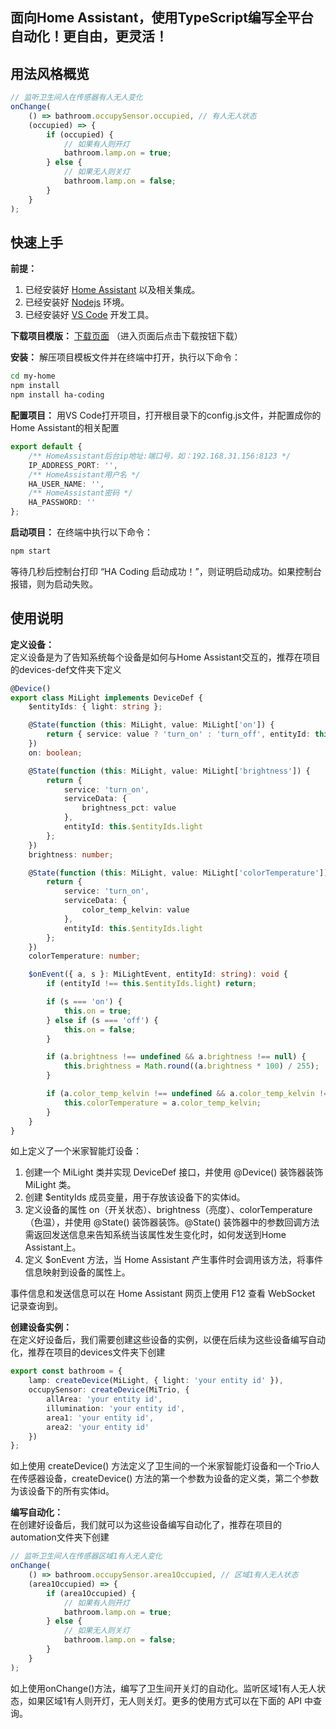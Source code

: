 ## 面向Home Assistant，使用TypeScript编写全平台自动化！更自由，更灵活！
## 用法风格概览
```ts
// 监听卫生间人在传感器有人无人变化
onChange(
    () => bathroom.occupySensor.occupied, // 有人无人状态
    (occupied) => {
        if (occupied) {
            // 如果有人则开灯
            bathroom.lamp.on = true;
        } else {
            // 如果无人则关灯
            bathroom.lamp.on = false;
        }
    }
);
```
## 快速上手
**前提：**
1. 已经安装好 [Home Assistant](https://www.home-assistant.io/) 以及相关集成。
2. 已经安装好 [Nodejs](https://nodejs.org/zh-cn) 环境。
3. 已经安装好 [VS Code](https://code.visualstudio.com/) 开发工具。

**下载项目模版：**
[下载页面](https://github.com/Big-Bear3/ha-coding/blob/main/my-home.zip)  （进入页面后点击下载按钮下载）

**安装：**
解压项目模板文件并在终端中打开，执行以下命令：
```bash
cd my-home
npm install
npm install ha-coding
```
**配置项目：**
用VS Code打开项目，打开根目录下的config.js文件，并配置成你的Home Assistant的相关配置
```ts
export default {
    /** HomeAssistant后台ip地址:端口号，如：192.168.31.156:8123 */
    IP_ADDRESS_PORT: '',
    /** HomeAssistant用户名 */
    HA_USER_NAME: '',
    /** HomeAssistant密码 */
    HA_PASSWORD: ''
};
```
**启动项目：**
在终端中执行以下命令：
```bash
npm start
```
等待几秒后控制台打印 “HA Coding 启动成功！”，则证明启动成功。如果控制台报错，则为启动失败。
## 使用说明
**定义设备：**
<br>定义设备是为了告知系统每个设备是如何与Home Assistant交互的，推荐在项目的devices-def文件夹下定义
```ts
@Device()
export class MiLight implements DeviceDef {
    $entityIds: { light: string };

    @State(function (this: MiLight, value: MiLight['on']) {
        return { service: value ? 'turn_on' : 'turn_off', entityId: this.$entityIds.light };
    })
    on: boolean;

    @State(function (this: MiLight, value: MiLight['brightness']) {
        return {
            service: 'turn_on',
            serviceData: {
                brightness_pct: value
            },
            entityId: this.$entityIds.light
        };
    })
    brightness: number;

    @State(function (this: MiLight, value: MiLight['colorTemperature']) {
        return {
            service: 'turn_on',
            serviceData: {
                color_temp_kelvin: value
            },
            entityId: this.$entityIds.light
        };
    })
    colorTemperature: number;

    $onEvent({ a, s }: MiLightEvent, entityId: string): void {
        if (entityId !== this.$entityIds.light) return;

        if (s === 'on') {
            this.on = true;
        } else if (s === 'off') {
            this.on = false;
        }

        if (a.brightness !== undefined && a.brightness !== null) {
            this.brightness = Math.round((a.brightness * 100) / 255);
        }

        if (a.color_temp_kelvin !== undefined && a.color_temp_kelvin !== null) {
            this.colorTemperature = a.color_temp_kelvin;
        }
    }
}
```
如上定义了一个米家智能灯设备：
1. 创建一个 MiLight 类并实现 DeviceDef 接口，并使用 @Device() 装饰器装饰 MiLight 类。
2. 创建 $entityIds 成员变量，用于存放该设备下的实体id。
3. 定义设备的属性 on（开关状态）、brightness（亮度）、colorTemperature（色温），并使用 @State() 装饰器装饰。@State() 装饰器中的参数回调方法需返回发送信息来告知系统当该属性发生变化时，如何发送到Home Assistant上。
4. 定义 $onEvent 方法，当 Home Assistant 产生事件时会调用该方法，将事件信息映射到设备的属性上。

事件信息和发送信息可以在 Home Assistant 网页上使用 F12 查看 WebSocket 记录查询到。

**创建设备实例：**
<br>在定义好设备后，我们需要创建这些设备的实例，以便在后续为这些设备编写自动化，推荐在项目的devices文件夹下创建
```ts
export const bathroom = {
    lamp: createDevice(MiLight, { light: 'your entity id' }),
    occupySensor: createDevice(MiTrio, {
        allArea: 'your entity id',
        illumination: 'your entity id',
        area1: 'your entity id',
        area2: 'your entity id'
    })
};
```
如上使用 createDevice() 方法定义了卫生间的一个米家智能灯设备和一个Trio人在传感器设备，createDevice() 方法的第一个参数为设备的定义类，第二个参数为该设备下的所有实体id。

**编写自动化：**
<br>在创建好设备后，我们就可以为这些设备编写自动化了，推荐在项目的automation文件夹下创建
```ts
// 监听卫生间人在传感器区域1有人无人变化
onChange(
    () => bathroom.occupySensor.area1Occupied, // 区域1有人无人状态
    (area1Occupied) => {
        if (area1Occupied) {
            // 如果有人则开灯
            bathroom.lamp.on = true;
        } else {
            // 如果无人则关灯
            bathroom.lamp.on = false;
        }
    }
);
```
如上使用onChange()方法，编写了卫生间开关灯的自动化。监听区域1有人无人状态，如果区域1有人则开灯，无人则关灯。更多的使用方式可以在下面的 API 中查询。

